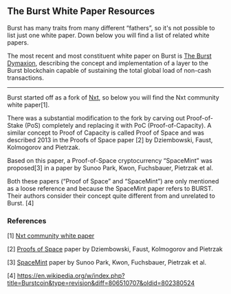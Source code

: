 <languages/> <translate>

The Burst White Paper Resources
-------------------------------

Burst has many traits from many different “fathers”, so it's not possible to list just one white paper. Down below you will find a list of related white papers.

The most recent and most constituent white paper on Burst is [The Burst Dymaxion](https://dymaxion.burst.cryptoguru.org/The-Burst-Dymaxion-1.00.pdf), describing the concept and implementation of a layer to the Burst blockchain capable of sustaining the total global load of non-cash transactions.

------------------------------------------------------------------------

Burst started off as a fork of [Nxt](https://en.wikipedia.org/wiki/Nxt), so below you will find the Nxt community white paper[1].

There was a substantial modification to the fork by carving out Proof-of-Stake (PoS) completely and replacing it with PoC (Proof-of-Capacity). A similar concept to Proof of Capacity is called Proof of Space and was described 2013 in the Proofs of Space paper [2] by Dziembowski, Faust, Kolmogorov and Pietrzak.

Based on this paper, a Proof-of-Space cryptocurrency “SpaceMint” was proposed[3] in a paper by Sunoo Park, Kwon, Fuchsbauer, Pietrzak et al.

Both these papers (“Proof of Space” and “SpaceMint”) are only mentioned as a loose reference and because the SpaceMint paper refers to BURST. Their authors consider their concept quite different from and unrelated to Burst. [4]

### References

</translate>

[1] [Nxt community white paper](https://nxtwiki.org/wiki/Whitepaper:Nxt)

[2] [Proofs of Space](https://eprint.iacr.org/2013/796.pdf) paper by Dziembowski, Faust, Kolmogorov and Pietrzak

[3] [SpaceMint](https://eprint.iacr.org/2015/528.pdf) paper by Sunoo Park, Kwon, Fuchsbauer, Pietrzak et al.

[4] <https://en.wikipedia.org/w/index.php?title=Burstcoin&type=revision&diff=806510707&oldid=802380524>
